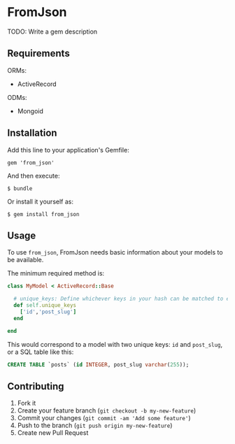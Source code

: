 # FromJson

TODO: Write a gem description

## Requirements

ORMs:
- ActiveRecord

ODMs:
- Mongoid

## Installation

Add this line to your application's Gemfile:

    gem 'from_json'

And then execute:

    $ bundle

Or install it yourself as:

    $ gem install from_json

## Usage

To use `from_json`, FromJson needs basic information about your models to be available.

The minimum required method is:

```ruby
class MyModel < ActiveRecord::Base

  # unique_keys: Define whichever keys in your hash can be matched to existing records.
  def self.unique_keys
    ['id','post_slug'] 
  end

end
```

This would correspond to a model with two unique keys: `id` and `post_slug`, or a SQL table like this:

```sql
CREATE TABLE `posts` (id INTEGER, post_slug varchar(255));
```

## Contributing

1. Fork it
2. Create your feature branch (`git checkout -b my-new-feature`)
3. Commit your changes (`git commit -am 'Add some feature'`)
4. Push to the branch (`git push origin my-new-feature`)
5. Create new Pull Request
